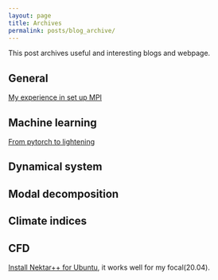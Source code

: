 ```yaml
---
layout: page
title: Archives
permalink: posts/blog_archive/
---
```


This post archives useful and interesting blogs and webpage. 
## General
[My experience in set up MPI](https://zhouslab.github.io/posts/mpi_install/)

## Machine learning
[From pytorch to lightening](https://towardsdatascience.com/from-pytorch-to-pytorch-lightning-a-gentle-introduction-b371b7caaf09)

## Dynamical system

## Modal decomposition

## Climate indices

## CFD
[Install Nektar++ for Ubuntu](https://www.nektar.info/getting-started/installation/), it works well for my focal(20.04).

